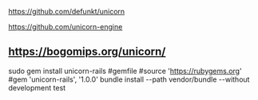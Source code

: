 https://github.com/defunkt/unicorn

https://github.com/unicorn-engine

https://bogomips.org/unicorn/
---
sudo gem install unicorn-rails
#gemfile
#source 'https://rubygems.org'
#gem 'unicorn-rails', '1.0.0'
bundle install --path vendor/bundle --without development test

